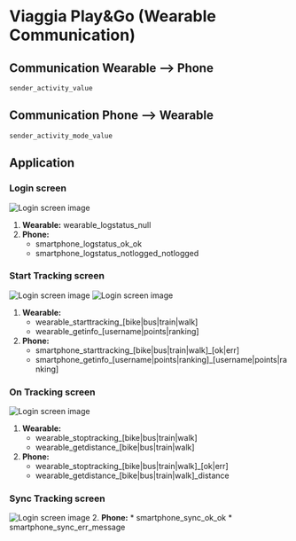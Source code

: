 # Viaggia Play&Go (Wearable Communication)
## Communication Wearable ⟶ Phone
```
sender_activity_value
```
## Communication Phone ⟶ Wearable
```
sender_activity_mode_value
```
## Application
### Login screen
![Login screen image](https://drive.google.com/open?id=1cOI86Y5TK1ODJJMakQ_S8NutYRXiGJFQ)
1. **Wearable:** wearable_logstatus_null
2. **Phone:** 
    * smartphone_logstatus_ok_ok
    * smartphone_logstatus_notlogged_notlogged

### Start Tracking screen
![Login screen image](https://drive.google.com/open?id=1K7AN9zdZvT0mnMclfKU5nxflpOhPa7Iz)
![Login screen image](https://drive.google.com/open?id=1Jh4XP8E5LEsYGnGwsv8etdiydtcte3mh)
1. **Wearable:** 
    * wearable_starttracking_[bike|bus|train|walk]
    * wearable_getinfo_[username|points|ranking]
2. **Phone:** 
    * smartphone_starttracking_[bike|bus|train|walk]_[ok|err]
    * smartphone_getinfo_[username|points|ranking]_[username|points|ranking]

### On Tracking screen
![Login screen image](https://drive.google.com/open?id=1Iy9HsSXtpoccES8xhdG9_XIGb65EqOsw)
1. **Wearable:** 
    * wearable_stoptracking_[bike|bus|train|walk]
    * wearable_getdistance_[bike|bus|train|walk]
2. **Phone:** 
    * wearable_stoptracking_[bike|bus|train|walk]_[ok|err]
    * wearable_getdistance_[bike|bus|train|walk]_distance

### Sync Tracking screen
![Login screen image](https://drive.google.com/open?id=18oGJIFrNT2x22DfRG7FykmltBYVyKZuv)
2. **Phone:** 
    * smartphone_sync_ok_ok
    * smartphone_sync_err_message